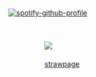 
	ㅤ ㅤ ㅤ

[![spotify-github-profile](https://spotify-github-profile.kittinanx.com/api/view?uid=wjdes5kajmt1gqhbzctuzbgid&cover_image=true&theme=novatorem&show_offline=true&background_color=ffffff&interchange=false&bar_color=53b14f&bar_color_cover=false)](https://github.com/kittinan/spotify-github-profile)
 ㅤㅤ

  ㅤ ㅤ ㅤ ㅤ

 ㅤㅤㅤ ㅤㅤ  ![](https://nyaa.neocities.org/shrines/shrines%20css/chiikawa/chiikawaemb3_chara_img.png)

  ㅤㅤㅤ ㅤㅤ  [strawpage](https://beomran.straw.page/)

 
 
 
  ㅤㅤ  ㅤㅤ  ㅤㅤ  ㅤㅤ 
  
